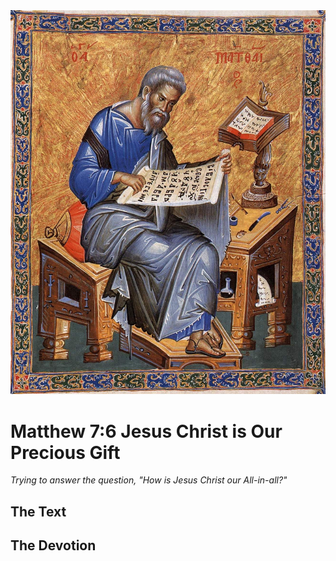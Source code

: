 <img class="intro-right" src="../images/art-matthew.jpg">

# Matthew 7:6 Jesus Christ is Our Precious Gift

*Trying to answer the question, "How is Jesus Christ our All-in-all?"*

## The Text

## The Devotion